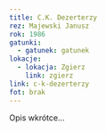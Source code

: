 ```yaml
---
title: C.K. Dezerterzy
rez: Majewski Janusz
rok: 1986
gatunki: 
  - gatunek: gatunek
lokacje:
  - lokacja: Zgierz
    link: zgierz
link: c-k-dezerterzy
fot: brak
---
```

Opis wkrótce…